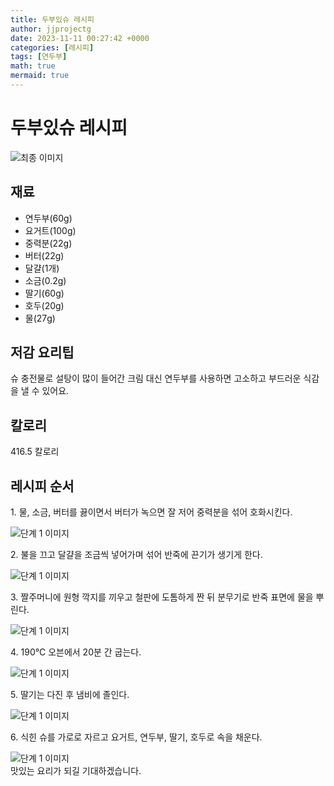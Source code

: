 ```yaml
---
title: 두부있슈 레시피
author: jjprojectg
date: 2023-11-11 00:27:42 +0000
categories: [레시피]
tags: [연두부]
math: true
mermaid: true
---
```

<meta name="og:type" content="website"/>
<meta charset="UTF-8"/>
<div class="header">
  <h1>두부있슈 레시피</h1>
</div>

<div class="container my-4">
  <div class="row">
    <div class="col-12 col-md-6">
      <div class="recipe-image">
        <img src="http://www.foodsafetykorea.go.kr/uploadimg/cook/10_01114_2.png" class="step-image" alt="최종 이미지"/>
      </div>
    </div>
    <div class="col-12 col-md-6">
      <div class="ingredients">
        <h2>재료</h2>
        <ul class="card">
          <li> 연두부(60g) </li>
          <li>  요거트(100g) </li>
          <li>  중력분(22g) </li>
          <li> 버터(22g) </li>
          <li>  달걀(1개) </li>
          <li>  소금(0.2g) </li>
          <li> 딸기(60g) </li>
          <li>  호두(20g) </li>
          <li>  물(27g) </li>
</ul>
      </div>
    </div>
    <div class="col-12 col-md-6">
      <div class="ingredients">
        <h2>저감 요리팁</h2>
        <div class="card"> 
          <p>
            슈 충전물로 설탕이 많이 들어간 크림 대신 연두부를 사용하면 고소하고 부드러운 식감을 낼 수 있어요.
          </p>
        </div>
      </div>
      <div class="ingredients">
        <h2>칼로리</h2>
        <div class="card"> 
          <p>
            416.5 칼로리
          </p>
        </div>
      </div>
    </div>
  </div>

  <h2 class="my-4">레시피 순서</h2>
  <div class="card recipe-card">
    <div class="card-body recipe-step">
      <p class="card-text step-description">1. 물, 소금, 버터를 끓이면서 버터가 녹으면 잘 저어 중력분을 섞어 호화시킨다.</p>
      <img src="http://www.foodsafetykorea.go.kr/uploadimg/cook/20_01114_1.JPG" alt="단계 1 이미지" class="step-image"/>
    </div>
  </div>
  <div class="card recipe-card">
    <div class="card-body recipe-step">
      <p class="card-text step-description">2. 불을 끄고 달걀을 조금씩 넣어가며 섞어 반죽에 끈기가 생기게 한다.</p>
      <img src="http://www.foodsafetykorea.go.kr/uploadimg/cook/20_01114_2.JPG" alt="단계 1 이미지" class="step-image"/>
    </div>
  </div>
  <div class="card recipe-card">
    <div class="card-body recipe-step">
      <p class="card-text step-description">3. 짤주머니에 원형 깍지를 끼우고 철판에 도톰하게 짠 뒤 분무기로 반죽 표면에 물을 뿌린다.</p>
      <img src="http://www.foodsafetykorea.go.kr/uploadimg/cook/20_01114_3.JPG" alt="단계 1 이미지" class="step-image"/>
    </div>
  </div>
  <div class="card recipe-card">
    <div class="card-body recipe-step">
      <p class="card-text step-description">4. 190℃ 오븐에서 20분 간 굽는다.</p>
      <img src="http://www.foodsafetykorea.go.kr/uploadimg/cook/20_01114_4.JPG" alt="단계 1 이미지" class="step-image"/>
    </div>
  </div>
  <div class="card recipe-card">
    <div class="card-body recipe-step">
      <p class="card-text step-description">5. 딸기는 다진 후 냄비에 졸인다.</p>
      <img src="http://www.foodsafetykorea.go.kr/uploadimg/cook/20_01114_5.JPG" alt="단계 1 이미지" class="step-image"/>
    </div>
  </div>
  <div class="card recipe-card">
    <div class="card-body recipe-step">
      <p class="card-text step-description">6. 식힌 슈를 가로로 자르고 요거트, 연두부, 딸기, 호두로 속을 채운다.</p>
      <img src="http://www.foodsafetykorea.go.kr/uploadimg/cook/20_01114_6.JPG" alt="단계 1 이미지" class="step-image"/>
    </div>
  </div>

</div>
맛있는 요리가 되길 기대하겠습니다.
